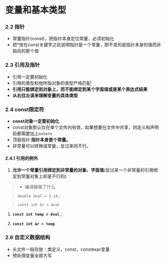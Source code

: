 # 变量和基本类型

### 2.2 指针

* 常量指针(const)，把指针本身定位常量，必须初始化
* 把*放在const关键字之前说明指针是一个常量，即不变的是指针本身的值而非指向的那个值

### 2.3 引用及指针

* 引用一定要初始化
* 引用的类型和他所指对象的类型严格匹配
* **引用只能绑定到对象上，而不能绑定到某个字面值或是某个表达式结果** 
* **从右往左读来理解变量的具体类型**

### 2.4 const限定符

* **const对象一定要初始化**
* const对象默认仅在单个文件内有效，如果想要在文件中共享，则定义和声明前都需要加上```extern```
* 顶层指针:**指针本身是个常量。**
* 非常量可以转换成常量，反过来则不行。

#### 2.4.1 引用的例外

1. **允许一个常量引用绑定到非常量的对象、字面值**(反过来一个非常量的引用绑定到常量对象上却是不行的)
>* 编译器做了什么

>  ```double dval = 3.14;```

>  ```const int &r = dval``` 

1. **```const int temp = dval```** ;

2. **```const int &r = temp```**

### 2.6 自定义数据结构

* 头文件一般存放：类定义，const，constexpr变量
* 预处理变量全部大写